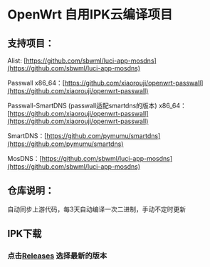 # OpenWrt 自用IPK云编译项目

## 支持项目：

Alist: [https://github.com/sbwml/luci-app-mosdns](https://github.com/sbwml/luci-app-mosdns)

Passwall x86_64：[https://github.com/xiaorouji/openwrt-passwall](https://github.com/xiaorouji/openwrt-passwall)

Passwall-SmartDNS (passwall适配smartdns的版本) x86_64：[https://github.com/xiaorouji/openwrt-passwall](https://github.com/xiaorouji/openwrt-passwall)

SmartDNS：[https://github.com/pymumu/smartdns](https://github.com/pymumu/smartdns)

MosDNS：[https://github.com/sbwml/luci-app-mosdns](https://github.com/sbwml/luci-app-mosdns)

## 仓库说明：

自动同步上游代码，每3天自动编译一次二进制，手动不定时更新

## IPK下载
### 点击[Releases](https://github.com/uixsj/openwrt-ipk/releases) 选择最新的版本
